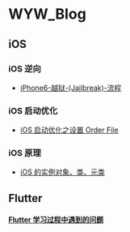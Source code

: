# WYW_Blog

## iOS

### iOS 逆向
- [iPhone6-越狱-(Jailbreak)-流程](https://github.com/twototwoto/WYW_Blog/wiki/iPhone6-越狱-(Jailbreak)-流程)

### iOS 启动优化
- [iOS 启动优化之设置 Order File](https://github.com/twototwoto/WYW_Blog/wiki/iOS-启动优化之设置-Order-File)

### iOS 原理
- [iOS 的实例对象、类、元类](https://github.com/twototwoto/WYW_Blog/wiki/iOS-的实例对象、类、元类)


## Flutter 
#### [Flutter 学习过程中遇到的问题](https://github.com/twototwoto/WYW_Blog/blob/master/Flutter/Flutter%20开发过程中遇到的问题.md)

